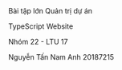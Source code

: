 <head> Bài tập lớn Quản trị dự án </head>


TypeScript Website

Nhóm 22 - LTU 17

Nguyễn Tấn Nam Anh 20187215

